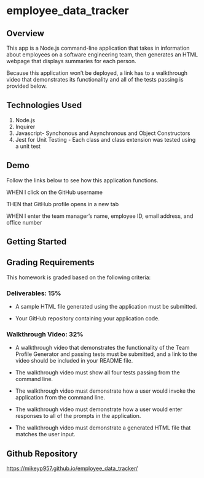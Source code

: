 # employee_data_tracker

## Overview

This app is a Node.js command-line application that takes in information about employees on a software engineering team, then generates an HTML webpage that displays summaries for each person.

Because this application won’t be deployed, a link has to a walkthrough video that demonstrates its functionality and all of the tests passing is provided below. 


## Technologies Used
1. Node.js
1. Inquirer
1. Javascript- Synchonous and Asynchronous and Object Constructors
1. Jest for Unit Testing - Each class and class extension was tested using a unit test


## Demo

Follow the links below to see how this application functions.








WHEN I click on the GitHub username

THEN that GitHub profile opens in a new tab



WHEN I enter the team manager’s name, employee ID, email address, and office number



## Getting Started



## Grading Requirements

This homework is graded based on the following criteria: 

### Deliverables: 15%

* A sample HTML file generated using the application must be submitted.

* Your GitHub repository containing your application code.


### Walkthrough Video: 32%

* A walkthrough video that demonstrates the functionality of the Team Profile Generator and passing tests must be submitted, and a link to the video should be included in your README file.

* The walkthrough video must show all four tests passing from the command line.

* The walkthrough video must demonstrate how a user would invoke the application from the command line.

* The walkthrough video must demonstrate how a user would enter responses to all of the prompts in the application.

* The walkthrough video must demonstrate a generated HTML file that matches the user input.






## Github Repository
https://mikeyp957.github.io/employee_data_tracker/

